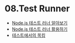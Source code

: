 # 08.Test Runner

- [Node.js 테스트 러너 알아보기](01.discovering-nodejss-test-runner.md)
- [Node.js 테스트 러너 활용하기](02.using-test-runner.md)
- [테스트에서의 목킹](Node.js%20%E2%80%94%20Mocking%20in%20tests.md)